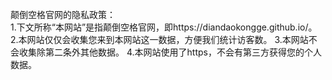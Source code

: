 颠倒空格官网的隐私政策：  
1.下文所称“本网站”是指颠倒空格官网，即https://diandaokongge.github.io/。
2.本网站仅仅会收集您来到本网站这一数据，方便我们统计访客数。
3.本网站不会收集除第二条外其他数据。
4.本网站使用了https，不会有第三方获得您的个人数据。